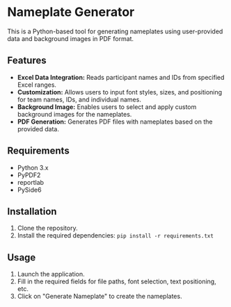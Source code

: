 # Nameplate Generator

This is a Python-based tool for generating nameplates using user-provided data and background images in PDF format.

## Features

- **Excel Data Integration:** Reads participant names and IDs from specified Excel ranges.
- **Customization:** Allows users to input font styles, sizes, and positioning for team names, IDs, and individual names.
- **Background Image:** Enables users to select and apply custom background images for the nameplates.
- **PDF Generation:** Generates PDF files with nameplates based on the provided data.

## Requirements

- Python 3.x
- PyPDF2
- reportlab
- PySide6

## Installation

1. Clone the repository.
2. Install the required dependencies: `pip install -r requirements.txt`

## Usage

1. Launch the application.
2. Fill in the required fields for file paths, font selection, text positioning, etc.
3. Click on "Generate Nameplate" to create the nameplates.